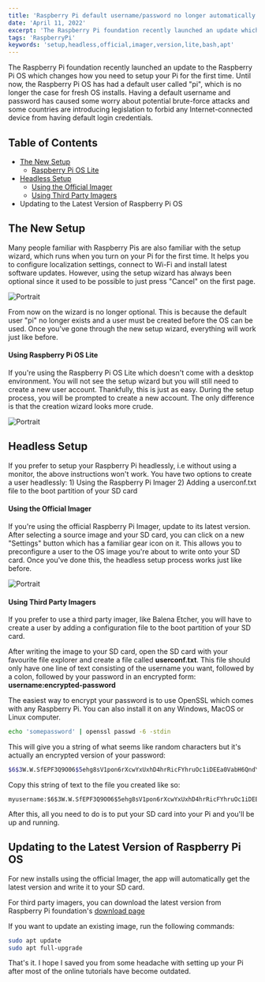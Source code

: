 ```yaml
---
title: 'Raspberry Pi default username/password no longer automatically work with the a fresh install of the latest OS. Here's how to set up your Pi with the latest OS'
date: 'April 11, 2022'
excerpt: 'The Raspberry Pi foundation recently launched an update which caused a lot of headache for me personally. The fix is actually really simple and I explain everything on this blogpost'
tags: 'RaspberryPi'
keywords: 'setup,headless,official,imager,version,lite,bash,apt'
---
```


The Raspberry Pi foundation recently launched an update to the Raspberry Pi OS which changes how you need to setup your Pi for the first time. Until now, the Raspberry Pi OS has had a default user called "pi", which is no longer the case for fresh OS installs. Having a default username and password has caused some worry about potential brute-force attacks and some countries are introducing legislation to forbid any Internet-connected device from having default login credentials.

## Table of Contents

- [The New Setup](#the-new-setup)
  - [Raspberry Pi OS Lite](#using-raspberry-pi-os-lite)
- [Headless Setup](#headless-setup)
  - [Using the Official Imager](#using-the-official-imager)
  - [Using Third Party Imagers](#using-third-party-imagers)
- Updating to the Latest Version of Raspberry Pi OS

## The New Setup

Many people familiar with Raspberry Pis are also familiar with the setup wizard, which runs when you turn on your Pi for the first time. It helps you to configure localization settings, connect to Wi-Fi and install latest software updates. However, using the setup wizard has always been optional since it used to be possible to just press "Cancel" on the first page.

<picture>
  <source srcset="/images/posts/raspberry-pi-default-password-not-working-after-update/setup-wizard.webp" type="image/webp"  />
  <source srcset="/images/posts/raspberry-pi-default-password-not-working-after-update/setup-wizard.jpg" type="image/jpeg" />
  <img src="/images/posts/raspberry-pi-default-password-not-working-after-update/setup-wizard.jpg" alt="Portrait" style="max-width: calc(100vw - 4em)" loading="lazy"/>
</picture>

From now on the wizard is no longer optional. This is because the default user "pi" no longer exists and a user must be created before the OS can be used. Once you've gone through the new setup wizard, everything will work just like before.

#### Using Raspberry Pi OS Lite

If you're using the Raspberry Pi OS Lite which doesn't come with a desktop environment. You will not see the setup wizard but you will still need to create a new user account. Thankfully, this is just as easy. During the setup process, you will be prompted to create a new account. The only difference is that the creation wizard looks more crude.

<picture>
  <source srcset="/images/posts/raspberry-pi-default-password-not-working-after-update/lite-setup-400.webp" type="image/webp"  />
  <source srcset="/images/posts/raspberry-pi-default-password-not-working-after-update/lite-setup-400.jpg" type="image/jpeg" />
  <img src="/images/posts/raspberry-pi-default-password-not-working-after-update/lite-setup-400.jpg" alt="Portrait" style="max-width: calc(100vw - 4em)" loading="lazy"/>
</picture>

## Headless Setup

If you prefer to setup your Raspberry Pi headlessly, i.e without using a monitor, the above instructions won't work. You have two options to create a user headlessly: 1) Using the Raspberry Pi Imager 2) Adding a userconf.txt file to the boot partition of your SD card

#### Using the Official Imager

If you're using the official Raspberry Pi Imager, update to its latest version. After selecting a source image and your SD card, you can click on a new "Settings" button which has a familiar gear icon on it. This allows you to preconfigure a user to the OS image you're about to write onto your SD card. Once you've done this, the headless setup process works just like before.

<picture>
  <source srcset="/images/posts/raspberry-pi-default-password-not-working-after-update/new-imager-400.webp" type="image/webp"  />
  <source srcset="/images/posts/raspberry-pi-default-password-not-working-after-update/new-imager-400.jpg" type="image/jpeg" />
  <img src="/images/posts/raspberry-pi-default-password-not-working-after-update/new-imager-400.jpg" alt="Portrait" style="max-width: calc(100vw - 4em)" loading="lazy"/>
</picture>

#### Using Third Party Imagers

If you prefer to use a third party imager, like Balena Etcher, you will have to create a user by adding a configuration file to the boot partition of your SD card.

After writing the image to your SD card, open the SD card with your favourite file explorer and create a file called **userconf.txt**. This file should only have one line of text consisting of the username you want, followed by a colon, followed by your password in an encrypted form: **username:encrypted-password**

The easiest way to encrypt your password is to use OpenSSL which comes with any Raspberry Pi. You can also install it on any Windows, MacOS or Linux computer.

```bash
echo 'somepassword' | openssl passwd -6 -stdin
```

This will give you a string of what seems like random characters but it's actually an encrypted version of your password:

```bash
$6$3W.W.SfEPF3Q9O06$5ehg8sV1pon6rXcwYxUxhD4hrRicFYhruOc1iDEEa0VabH6QndYakRakZRXt.8c3KUyIutfaPCVMtbjyTlAsw1
```

Copy this string of text to the file you created like so:

```
myusername:$6$3W.W.SfEPF3Q9O06$5ehg8sV1pon6rXcwYxUxhD4hrRicFYhruOc1iDEEa0VabH6QndYakRakZRXt.8c3KUyIutfaPCVMtbjyTlAsw1
```

After this, all you need to do is to put your SD card into your Pi and you'll be up and running.

## Updating to the Latest Version of Raspberry Pi OS

For new installs using the official Imager, the app will automatically get the latest version and write it to your SD card.

For third party imagers, you can download the latest version from Raspberry Pi foundation's [download page](https://www.raspberrypi.com/software/)

If you want to update an existing image, run the following commands:

```bash
sudo apt update
sudo apt full-upgrade
```

That's it. I hope I saved you from some headache with setting up your Pi after most of the online tutorials have become outdated.

